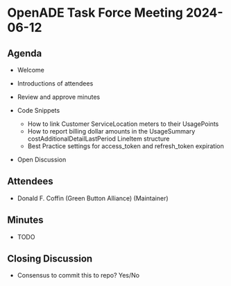 # OpenADE Task Force Meeting 2024-06-12

## Agenda
* Welcome
* Introductions of attendees
* Review and approve minutes

* Code Snippets
    * How to link Customer ServiceLocation meters to their UsagePoints
    * How to report billing dollar amounts in the UsageSummary costAdditionalDetailLastPeriod LineItem structure
    * Best Practice settings for access_token and refresh_token expiration

* Open Discussion

## Attendees
* Donald F. Coffin (Green Button Alliance) (Maintainer)

## Minutes
* TODO

## Closing Discussion
* Consensus to commit this to repo? Yes/No

